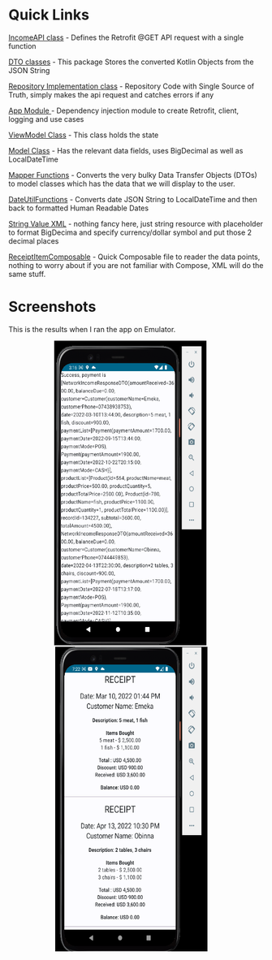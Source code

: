 # Quick Links


[IncomeAPI class](./app/src/main/java/com/uxstate/networkincometest/data/remote/api/IncomeAPI.kt) - Defines the Retrofit @GET API request with a single function

[DTO classes](./app/src/main/java/com/uxstate/networkincometest/data/remote/dto) - This package Stores the converted Kotlin Objects from the JSON String

[Repository Implementation class](./app/src/main/java/com/uxstate/networkincometest/data/remote/repository/IncomeRepositoryImpl.kt) - Repository Code with Single Source of Truth, simply makes the api request and catches errors if any

[App Module ](./app/src/main/java/com/uxstate/networkincometest/di/AppModule.kt) - Dependency injection module to create Retrofit, client, logging and use cases

[ViewModel Class](./app/src/main/java/com/uxstate/networkincometest/presentation/screens/home_screen/HomeViewModel.kt) - This class holds the state

[Model Class](./app/src/main/java/com/uxstate/networkincometest/domain/model/ReceiptItem.kt) - Has the relevant data fields, uses BigDecimal as well as LocalDateTime

[Mapper Functions](https://github.com/Tonnie-Dev/NetworkIncomeTest/blob/master/app/src/main/java/com/uxstate/networkincometest/data/remote/mappers/Mappers.kt) - Converts the very bulky Data Transfer Objects (DTOs) to model classes which has the data that we will display to the user.

[DateUtilFunctions](./app/src/main/java/com/uxstate/networkincometest/util/DateUtilFunctions.kt) - Converts date JSON String to LocalDateTime and then back to formatted Human Readable Dates

[String Value XML](./app/src/main/res/values/strings.xml) - nothing fancy here, just string resource with placeholder to format BigDecima and specify currency/dollar symbol and put those 2 decimal places

[ReceiptItemComposable](./app/src/main/java/com/uxstate/networkincometest/presentation/screens/home_screen/components/ReceiptItemComposable.kt) - Quick Composable file to reader the data points, nothing to worry about if you are not familiar with Compose, XML will do the same stuff.



# Screenshots

This is the results when I ran the app on Emulator.

<p align="center">
<img img width="300" height="600" src="./screenshots/sample_1.png"> &nbsp;&nbsp;&nbsp;&nbsp;&nbsp;
<img img width="300" height="600" src="./screenshots/sample_2.png">&nbsp;&nbsp;&nbsp;&nbsp;&nbsp;

</p>

